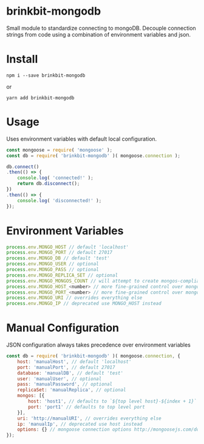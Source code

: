 # brinkbit-mongodb
Small module to standardize connecting to mongoDB.
Decouple connection strings from code using a combination of environment variables and json.

# Install

```
npm i --save brinkbit-mongodb
```

or

```
yarn add brinkbit-mongodb
```

# Usage

Uses environment variables with default local configuration.

```javascript
const mongoose = require( 'mongoose' );
const db = require( 'brinkbit-mongodb' )( mongoose.connection );

db.connect()
.then(() => {
    console.log( 'connected!' );
    return db.disconnect();
})
.then(() => {
    console.log( 'disconnected!' );
});
```

# Environment Variables

```javascript
process.env.MONGO_HOST // default 'localhost'
process.env.MONGO_PORT // default 27017
process.env.MONGO_DB // default 'test'
process.env.MONGO_USER // optional
process.env.MONGO_PASS // optional
process.env.MONGO_REPLICA_SET // optional
process.env.MONGO_MONGOS_COUNT // will attempt to create mongos-compliant uri
process.env.MONGO_HOST_<number> // more fine-grained control over mongos hosts
process.env.MONGO_PORT_<number> // more fine-grained control over mongos ports
process.env.MONGO_URI // overrides everything else
process.env.MONGO_IP // deprecated use MONGO_HOST instead
```

# Manual Configuration

JSON configuration always takes precedence over environment variables

```javascript
const db = require( 'brinkbit-mongodb' )( mongoose.connection, {
    host: 'manualHost', // default 'localhost'
    port: 'manualPort', // default 27017
    database: 'manualDB', // default 'test'
    user: 'manualUser', // optional
    pass: 'manualPassword', // optional
    replicaSet: 'manualReplica', // optional
    mongos: [{
        host: 'host1', // defaults to `${top level host}-${index + 1}`
        port: 'port1' // defaults to top level port
    }],
    uri: 'http://manualURI', // overrides everything else
    ip: 'manualIp', // deprecated use host instead
    options: {} // mongoose connection options http://mongoosejs.com/docs/connections.html#options
});
```

